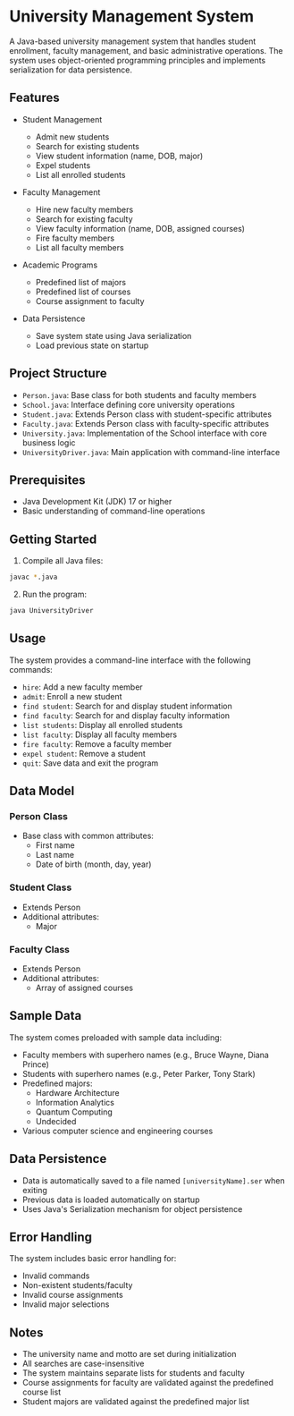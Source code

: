 # University Management System

A Java-based university management system that handles student enrollment, faculty management, and basic administrative operations. The system uses object-oriented programming principles and implements serialization for data persistence.

## Features

- Student Management
  - Admit new students
  - Search for existing students
  - View student information (name, DOB, major)
  - Expel students
  - List all enrolled students

- Faculty Management
  - Hire new faculty members
  - Search for existing faculty
  - View faculty information (name, DOB, assigned courses)
  - Fire faculty members
  - List all faculty members

- Academic Programs
  - Predefined list of majors
  - Predefined list of courses
  - Course assignment to faculty

- Data Persistence
  - Save system state using Java serialization
  - Load previous state on startup

## Project Structure

- `Person.java`: Base class for both students and faculty members
- `School.java`: Interface defining core university operations
- `Student.java`: Extends Person class with student-specific attributes
- `Faculty.java`: Extends Person class with faculty-specific attributes
- `University.java`: Implementation of the School interface with core business logic
- `UniversityDriver.java`: Main application with command-line interface

## Prerequisites

- Java Development Kit (JDK) 17 or higher
- Basic understanding of command-line operations

## Getting Started

1. Compile all Java files:
```bash
javac *.java
```

2. Run the program:
```bash
java UniversityDriver
```

## Usage

The system provides a command-line interface with the following commands:

- `hire`: Add a new faculty member
- `admit`: Enroll a new student
- `find student`: Search for and display student information
- `find faculty`: Search for and display faculty information
- `list students`: Display all enrolled students
- `list faculty`: Display all faculty members
- `fire faculty`: Remove a faculty member
- `expel student`: Remove a student
- `quit`: Save data and exit the program

## Data Model

### Person Class
- Base class with common attributes:
  - First name
  - Last name
  - Date of birth (month, day, year)

### Student Class
- Extends Person
- Additional attributes:
  - Major

### Faculty Class
- Extends Person
- Additional attributes:
  - Array of assigned courses

## Sample Data

The system comes preloaded with sample data including:
- Faculty members with superhero names (e.g., Bruce Wayne, Diana Prince)
- Students with superhero names (e.g., Peter Parker, Tony Stark)
- Predefined majors:
  - Hardware Architecture
  - Information Analytics
  - Quantum Computing
  - Undecided
- Various computer science and engineering courses

## Data Persistence

- Data is automatically saved to a file named `[universityName].ser` when exiting
- Previous data is loaded automatically on startup
- Uses Java's Serialization mechanism for object persistence

## Error Handling

The system includes basic error handling for:
- Invalid commands
- Non-existent students/faculty
- Invalid course assignments
- Invalid major selections


## Notes

- The university name and motto are set during initialization
- All searches are case-insensitive
- The system maintains separate lists for students and faculty
- Course assignments for faculty are validated against the predefined course list
- Student majors are validated against the predefined major list
